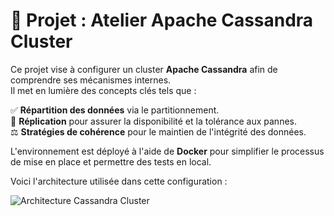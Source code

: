 # 📌 **Projet : Atelier Apache Cassandra Cluster**

Ce projet vise à configurer un cluster **Apache Cassandra** afin de comprendre ses mécanismes internes.  
Il met en lumière des concepts clés tels que :  

✅ **Répartition des données** via le partitionnement.  
🔄 **Réplication** pour assurer la disponibilité et la tolérance aux pannes.  
⚖️ **Stratégies de cohérence** pour le maintien de l'intégrité des données.  

L'environnement est déployé à l'aide de **Docker** pour simplifier le processus de mise en place et permettre des tests en local.

Voici l'architecture utilisée dans cette configuration :

![Architecture Cassandra Cluster](./architecture.jpg)

